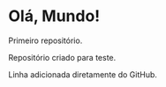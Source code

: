 # Olá, Mundo!
 Primeiro repositório.

 Repositório criado para teste.

Linha adicionada diretamente do GitHub.
